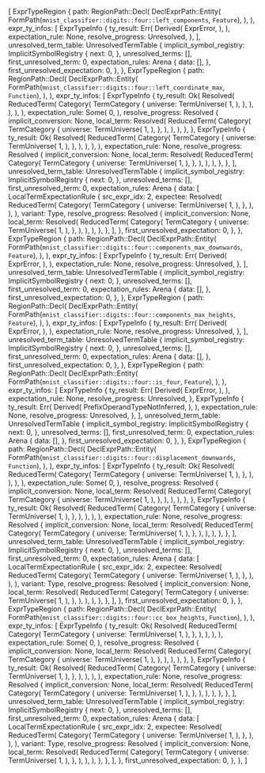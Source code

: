 [
    ExprTypeRegion {
        path: RegionPath::Decl(
            DeclExprPath::Entity(
                FormPath(`mnist_classifier::digits::four::left_components`, `Feature`),
            ),
        ),
        expr_ty_infos: [
            ExprTypeInfo {
                ty_result: Err(
                    Derived(
                        ExprError,
                    ),
                ),
                expectation_rule: None,
                resolve_progress: Unresolved,
            },
        ],
        unresolved_term_table: UnresolvedTermTable {
            implicit_symbol_registry: ImplicitSymbolRegistry {
                next: 0,
            },
            unresolved_terms: [],
            first_unresolved_term: 0,
            expectation_rules: Arena {
                data: [],
            },
            first_unresolved_expectation: 0,
        },
    },
    ExprTypeRegion {
        path: RegionPath::Decl(
            DeclExprPath::Entity(
                FormPath(`mnist_classifier::digits::four::left_coordinate_max`, `Function`),
            ),
        ),
        expr_ty_infos: [
            ExprTypeInfo {
                ty_result: Ok(
                    Resolved(
                        ReducedTerm(
                            Category(
                                TermCategory {
                                    universe: TermUniverse(
                                        1,
                                    ),
                                },
                            ),
                        ),
                    ),
                ),
                expectation_rule: Some(
                    0,
                ),
                resolve_progress: Resolved {
                    implicit_conversion: None,
                    local_term: Resolved(
                        ReducedTerm(
                            Category(
                                TermCategory {
                                    universe: TermUniverse(
                                        1,
                                    ),
                                },
                            ),
                        ),
                    ),
                },
            },
            ExprTypeInfo {
                ty_result: Ok(
                    Resolved(
                        ReducedTerm(
                            Category(
                                TermCategory {
                                    universe: TermUniverse(
                                        1,
                                    ),
                                },
                            ),
                        ),
                    ),
                ),
                expectation_rule: None,
                resolve_progress: Resolved {
                    implicit_conversion: None,
                    local_term: Resolved(
                        ReducedTerm(
                            Category(
                                TermCategory {
                                    universe: TermUniverse(
                                        1,
                                    ),
                                },
                            ),
                        ),
                    ),
                },
            },
        ],
        unresolved_term_table: UnresolvedTermTable {
            implicit_symbol_registry: ImplicitSymbolRegistry {
                next: 0,
            },
            unresolved_terms: [],
            first_unresolved_term: 0,
            expectation_rules: Arena {
                data: [
                    LocalTermExpectationRule {
                        src_expr_idx: 2,
                        expectee: Resolved(
                            ReducedTerm(
                                Category(
                                    TermCategory {
                                        universe: TermUniverse(
                                            1,
                                        ),
                                    },
                                ),
                            ),
                        ),
                        variant: Type,
                        resolve_progress: Resolved {
                            implicit_conversion: None,
                            local_term: Resolved(
                                ReducedTerm(
                                    Category(
                                        TermCategory {
                                            universe: TermUniverse(
                                                1,
                                            ),
                                        },
                                    ),
                                ),
                            ),
                        },
                    },
                ],
            },
            first_unresolved_expectation: 0,
        },
    },
    ExprTypeRegion {
        path: RegionPath::Decl(
            DeclExprPath::Entity(
                FormPath(`mnist_classifier::digits::four::components_max_downwards`, `Feature`),
            ),
        ),
        expr_ty_infos: [
            ExprTypeInfo {
                ty_result: Err(
                    Derived(
                        ExprError,
                    ),
                ),
                expectation_rule: None,
                resolve_progress: Unresolved,
            },
        ],
        unresolved_term_table: UnresolvedTermTable {
            implicit_symbol_registry: ImplicitSymbolRegistry {
                next: 0,
            },
            unresolved_terms: [],
            first_unresolved_term: 0,
            expectation_rules: Arena {
                data: [],
            },
            first_unresolved_expectation: 0,
        },
    },
    ExprTypeRegion {
        path: RegionPath::Decl(
            DeclExprPath::Entity(
                FormPath(`mnist_classifier::digits::four::components_max_heights`, `Feature`),
            ),
        ),
        expr_ty_infos: [
            ExprTypeInfo {
                ty_result: Err(
                    Derived(
                        ExprError,
                    ),
                ),
                expectation_rule: None,
                resolve_progress: Unresolved,
            },
        ],
        unresolved_term_table: UnresolvedTermTable {
            implicit_symbol_registry: ImplicitSymbolRegistry {
                next: 0,
            },
            unresolved_terms: [],
            first_unresolved_term: 0,
            expectation_rules: Arena {
                data: [],
            },
            first_unresolved_expectation: 0,
        },
    },
    ExprTypeRegion {
        path: RegionPath::Decl(
            DeclExprPath::Entity(
                FormPath(`mnist_classifier::digits::four::is_four`, `Feature`),
            ),
        ),
        expr_ty_infos: [
            ExprTypeInfo {
                ty_result: Err(
                    Derived(
                        ExprError,
                    ),
                ),
                expectation_rule: None,
                resolve_progress: Unresolved,
            },
            ExprTypeInfo {
                ty_result: Err(
                    Derived(
                        PrefixOperandTypeNotInferred,
                    ),
                ),
                expectation_rule: None,
                resolve_progress: Unresolved,
            },
        ],
        unresolved_term_table: UnresolvedTermTable {
            implicit_symbol_registry: ImplicitSymbolRegistry {
                next: 0,
            },
            unresolved_terms: [],
            first_unresolved_term: 0,
            expectation_rules: Arena {
                data: [],
            },
            first_unresolved_expectation: 0,
        },
    },
    ExprTypeRegion {
        path: RegionPath::Decl(
            DeclExprPath::Entity(
                FormPath(`mnist_classifier::digits::four::displacement_downwards`, `Function`),
            ),
        ),
        expr_ty_infos: [
            ExprTypeInfo {
                ty_result: Ok(
                    Resolved(
                        ReducedTerm(
                            Category(
                                TermCategory {
                                    universe: TermUniverse(
                                        1,
                                    ),
                                },
                            ),
                        ),
                    ),
                ),
                expectation_rule: Some(
                    0,
                ),
                resolve_progress: Resolved {
                    implicit_conversion: None,
                    local_term: Resolved(
                        ReducedTerm(
                            Category(
                                TermCategory {
                                    universe: TermUniverse(
                                        1,
                                    ),
                                },
                            ),
                        ),
                    ),
                },
            },
            ExprTypeInfo {
                ty_result: Ok(
                    Resolved(
                        ReducedTerm(
                            Category(
                                TermCategory {
                                    universe: TermUniverse(
                                        1,
                                    ),
                                },
                            ),
                        ),
                    ),
                ),
                expectation_rule: None,
                resolve_progress: Resolved {
                    implicit_conversion: None,
                    local_term: Resolved(
                        ReducedTerm(
                            Category(
                                TermCategory {
                                    universe: TermUniverse(
                                        1,
                                    ),
                                },
                            ),
                        ),
                    ),
                },
            },
        ],
        unresolved_term_table: UnresolvedTermTable {
            implicit_symbol_registry: ImplicitSymbolRegistry {
                next: 0,
            },
            unresolved_terms: [],
            first_unresolved_term: 0,
            expectation_rules: Arena {
                data: [
                    LocalTermExpectationRule {
                        src_expr_idx: 2,
                        expectee: Resolved(
                            ReducedTerm(
                                Category(
                                    TermCategory {
                                        universe: TermUniverse(
                                            1,
                                        ),
                                    },
                                ),
                            ),
                        ),
                        variant: Type,
                        resolve_progress: Resolved {
                            implicit_conversion: None,
                            local_term: Resolved(
                                ReducedTerm(
                                    Category(
                                        TermCategory {
                                            universe: TermUniverse(
                                                1,
                                            ),
                                        },
                                    ),
                                ),
                            ),
                        },
                    },
                ],
            },
            first_unresolved_expectation: 0,
        },
    },
    ExprTypeRegion {
        path: RegionPath::Decl(
            DeclExprPath::Entity(
                FormPath(`mnist_classifier::digits::four::cc_box_heights`, `Function`),
            ),
        ),
        expr_ty_infos: [
            ExprTypeInfo {
                ty_result: Ok(
                    Resolved(
                        ReducedTerm(
                            Category(
                                TermCategory {
                                    universe: TermUniverse(
                                        1,
                                    ),
                                },
                            ),
                        ),
                    ),
                ),
                expectation_rule: Some(
                    0,
                ),
                resolve_progress: Resolved {
                    implicit_conversion: None,
                    local_term: Resolved(
                        ReducedTerm(
                            Category(
                                TermCategory {
                                    universe: TermUniverse(
                                        1,
                                    ),
                                },
                            ),
                        ),
                    ),
                },
            },
            ExprTypeInfo {
                ty_result: Ok(
                    Resolved(
                        ReducedTerm(
                            Category(
                                TermCategory {
                                    universe: TermUniverse(
                                        1,
                                    ),
                                },
                            ),
                        ),
                    ),
                ),
                expectation_rule: None,
                resolve_progress: Resolved {
                    implicit_conversion: None,
                    local_term: Resolved(
                        ReducedTerm(
                            Category(
                                TermCategory {
                                    universe: TermUniverse(
                                        1,
                                    ),
                                },
                            ),
                        ),
                    ),
                },
            },
        ],
        unresolved_term_table: UnresolvedTermTable {
            implicit_symbol_registry: ImplicitSymbolRegistry {
                next: 0,
            },
            unresolved_terms: [],
            first_unresolved_term: 0,
            expectation_rules: Arena {
                data: [
                    LocalTermExpectationRule {
                        src_expr_idx: 2,
                        expectee: Resolved(
                            ReducedTerm(
                                Category(
                                    TermCategory {
                                        universe: TermUniverse(
                                            1,
                                        ),
                                    },
                                ),
                            ),
                        ),
                        variant: Type,
                        resolve_progress: Resolved {
                            implicit_conversion: None,
                            local_term: Resolved(
                                ReducedTerm(
                                    Category(
                                        TermCategory {
                                            universe: TermUniverse(
                                                1,
                                            ),
                                        },
                                    ),
                                ),
                            ),
                        },
                    },
                ],
            },
            first_unresolved_expectation: 0,
        },
    },
]